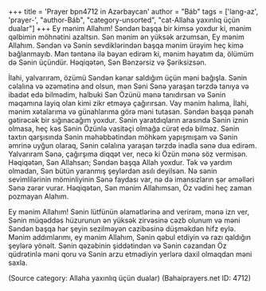 +++
title = 'Prayer bpn4712 in Azərbaycan'
author = "Báb"
tags = ['lang-az', 'prayer-', "author-Báb", "category-unsorted", "cat-Allaha yaxınlıq üçün dualar"]
+++
Ey mənim Allahım! Səndən başqa bir kimsə yoxdur ki, mənim qəlbimin möhnətini azaltsın. Sən mənim ən yüksək arzumsan, Ey mənim Allahım. Səndən və Sənin sevdiklərindən başqa mənim ürəyim heç kimə bağlanmayıb. Mən təntənə ilə bəyan edirəm ki, mənim həyatım da, ölümüm də Sənin üçündür. Həqiqətən, Sən Bənzərsiz və Şəriksizsən.

İlahi, yalvarıram, özümü Səndən kənar saldığım üçün məni bağışla. Sənin cəlalına və əzəmətinə and olsun, mən Səni Sənə yaraşan tərzdə tanıya və ibadət edə bilmədim, halbuki Sən Özünü mənə tanıdırsan və Sənin məqamına layiq olan kimi zikr etməyə çağırırsan. Vay mənim halıma, İlahi, mənim xətalarıma və günahlarıma görə məni tutasan. Səndən başqa pənah gətirəcək bir sığınacağım yoxdur. Sənin yaratdıqların arasında Sənin iznin olmasa, heç kəs Sənin Özünlə vasitəçi olmağa cürət edə bilməz. Sənin taxtın qarşısında Sənin məhəbbətindən möhkəm yapışmışam və Sənin əmrinə uyğun olaraq, Sənin cəlalına yaraşan tərzdə inadla sənə dua edirəm. Yalvarıram Sənə, çağırşıma diqqət ver, necə ki Özün mənə söz vermisən. Həqiqətən, Sən Allahsan; Səndən başqa Allah yoxdur. Tək və yardım olmadan, Sən bütün yaranmış şeylərdən asılı deyilsən. Nə sənin sevimlilərinin möminliyinin Sənə faydası var, nə də imansızların şər əməlləri Sənə zərər vurar. Həqiqətən, Sən mənim Allahımsan, Öz vədini heç zaman pozmayan Alahım.

Ey mənim Allahım! Sənin lütfünün əlamətlərinə and verirəm, mənə izn ver, Sənin müqəddəs hüzurunun ən yüksək zirvəsinə cəzb olunum və məni Səndən başqa hər şeyin sezilməyən cazibəsinə düşməkdən hifz eylə. Mənim addımlarımı, ey mənim Allahım, Sənin qəbul etdiyin və razı qaldığın şeylərə yönəlt. Sənin qəzəbinin şiddətindən və Sənin cəzandan Öz qüdrətinlə məni qoru və Sənin arzu etmədiyin yerlərə daxil olmaqdan məni saxla.

(Source category: Allaha yaxınlıq üçün dualar)
(Bahaiprayers.net ID: 4712)
